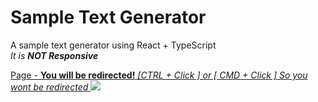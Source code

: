 # Sample Text Generator

A sample text generator using React + TypeScript </br>
<i> It is <Strong> NOT Responsive </Strong></i>

<a href='https://jbernardofortes.github.io/sampleTextGenerator/'>
  Page - <strong>You will be redirected!</strong>
  <i>[CTRL + Click ] or [ CMD + Click ] So you wont be redirected</i>
<img src='https://imgur.com/SrJhcuL.jpg'>
</a>
